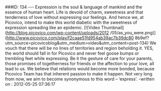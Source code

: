 ###ID: 134 \--- Expression is the soul & language of mankind and the essence
of human heart. Life is devoid of charm, sweetness and that tenderness of love
without expressing our feelings. And hence we, at Picovico, intend to make
this world diabetic with the sweetness of expression spreading like an
epidemic. [![Video Thumbnail](http://blog.picovico.com/wp-content/uploads/2012
/05/as_you_were.png)](http://www.picovico.com/play/f2caae51fd954ab39ac7b39dc80
8b9ef?utm_source=picovicoblog&utm_medium=video&utm_content=post-134) We vouch
that there will be no lines of territories and region beholding it. YES, the
world should fall in for Picovico and never feel goose bumps or trembling feet
while expressing. Be it the gesture of care for your parents, those promises
of togetherness for friends or the affection to your love, all lead to us. We
believe that relations would become more bonded, because Picovico Team has
that inherent passion to make it happen. Not very long from now, we aim to
become synonymous to this word – ‘express’. -written on : 2012-05-25 07:36:17

